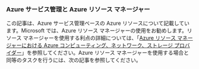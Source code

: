 ### Azure サービス管理と Azure リソース マネージャー
 
この記事は、Azure サービス管理ベースの Azure リソースについて記載しています。Microsoft では、Azure リソース マネージャーの使用をお勧めします。リソース マネージャーを使用する利点の詳細については、「[Azure リソース マネージャーにおける Azure コンピューティング、ネットワーク、ストレージ プロバイダー](../articles/virtual-machines/virtual-machines-azurerm-versus-azuresm.md)」を参照してください。Azure リソース マネージャーを使用する場合と同等のタスクを行うには、次の記事を参照してください。

<!---HONumber=62-->